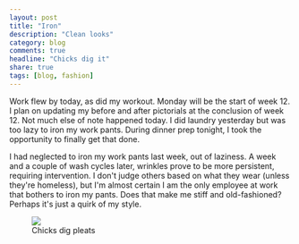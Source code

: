 ```yaml
---
layout: post
title: "Iron"
description: "Clean looks"
category: blog
comments: true
headline: "Chicks dig it"
share: true
tags: [blog, fashion]
---
```

Work flew by today, as did my workout.  Monday will be the start of week 12.  I plan on updating my before and after pictorials at the conclusion of week 12.  Not much else of note happened today.  I did laundry yesterday but was too lazy to iron my work pants.  During dinner prep tonight, I took the opportunity to finally get that done.

I had neglected to iron my work pants last week, out of laziness.  A week and a couple of wash cycles later, wrinkles prove to be more persistent, requiring intervention.  I don't judge others based on what they wear (unless they're homeless), but I'm almost certain I am the only employee at work that bothers to iron my pants.  Does that make me stiff and old-fashioned?  Perhaps it's just a quirk of my style.

<figure>
     <a href="{{ site.url }}/images/iron.jpg"><img src="{{ site.url }}/images/iron.jpg"></a>
     <figcaption>Chicks dig pleats</figcaption>
</figure>
